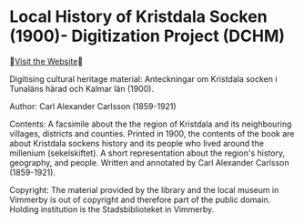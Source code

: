 # Local History of Kristdala Socken (1900)- Digitization Project (DCHM)



🚀[Visit the Website](https://woutdln.github.io/DCHM-template/)🚀

Digitising cultural heritage material: Anteckningar om Kristdala socken i Tunaläns härad och Kalmar län (1900).

Author: Carl Alexander Carlsson (1859-1921)

Contents: A facsimile about the the region of Kristdala and its neighbouring villages, districts and counties. Printed in 1900, the contents of the book are about Kristdala sockens history and its people who lived around the millenium (sekelskiftet). A short representation about the region's history, geography, and people. Written and annotated by Carl Alexander Carlsson (1859-1921).

Copyright: The material provided by the library and the local museum in Vimmerby is out of copyright and therefore part of the public domain. Holding institution is the Stadsbiblioteket in Vimmerby.

